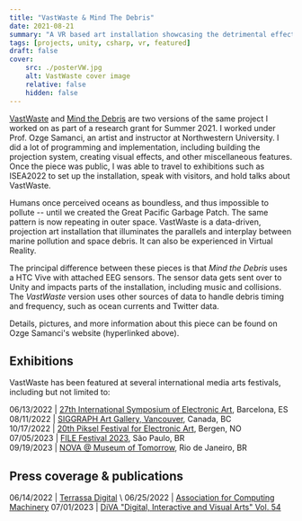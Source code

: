 ```yaml
---
title: "VastWaste & Mind The Debris"
date: 2021-08-21
summary: "A VR based art installation showcasing the detrimental effects of space and marine debris. Featured at ISEA2022, SIGGRAPH, and Piksel Festival!"
tags: [projects, unity, csharp, vr, featured]
draft: false
cover:
    src: ./posterVW.jpg
    alt: VastWaste cover image
    relative: false
    hidden: false
---
```


[VastWaste](https://www.ozgesamanci.com/#/vastwaste/) and [Mind the Debris](https://www.ozgesamanci.com/#/mind-the-debris/) are two versions of the same project I worked on as part of a research grant for Summer 2021. I worked under Prof. Ozge Samanci, an artist and instructor at Northwestern University. I did a lot of programming and implementation, including building the projection system, creating visual effects, and other miscellaneous features. Once the piece was public, I was able to travel to exhibitions such as ISEA2022 to set up the installation, speak with visitors, and hold talks about VastWaste.

Humans once perceived oceans as boundless, and thus impossible to pollute -- until we created the Great Pacific Garbage Patch. The same pattern is now repeating in outer space. VastWaste is a data-driven, projection art installation that illuminates the parallels and interplay between marine pollution and space debris. It can also be experienced in Virtual Reality.

The principal difference between these pieces is that *Mind the Debris* uses a HTC Vive with attached EEG sensors. The sensor data gets sent over to Unity and impacts parts of the installation, including music and collisions. The *VastWaste* version uses other sources of data to handle debris timing and frequency, such as ocean currents and Twitter data.

Details, pictures, and more information about this piece can be found on Ozge Samanci's website (hyperlinked above).

## Exhibitions

VastWaste has been featured at several international media arts festivals, including but not limited to:

06/13/2022  | [27th International Symposium of Electronic Art](https://isea2022.isea-international.org/event/citm-upc-vastwaste/), Barcelona, ES  \
08/11/2022 	| [SIGGRAPH Art Gallery, Vancouver](https://s2022.siggraph.org/presentation/?id=artg_158&sess=sess227), Canada, BC \
10/17/2022  | [20th Piksel Festival for Electronic Art](https://22.piksel.no/), Bergen, NO \
07/05/2023  | [FILE Festival 2023](https://file.org.br/), São Paulo, BR \
09/19/2023  | [NOVA @ Museum of Tomorrow](https://museudoamanha.org.br/en), Rio de Janeiro, BR 


## Press coverage & publications

06/14/2022  | [Terrassa Digital](https://terrassadigital.cat/veure-la-deixalla-espacial-de-forma-immersiva-des-del-citm/) \ 
06/25/2022  | [Association for Computing Machinery](https://dl.acm.org/doi/10.1145/3532837.3534952)
07/01/2023  | [DiVA "Digital, Interactive and Visual Arts" Vol. 54](https://art-science.org/diva/)